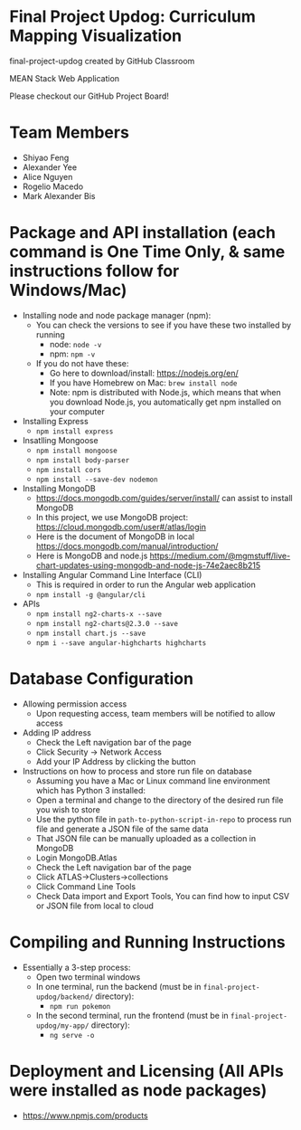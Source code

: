 # Final Project Updog: Curriculum Mapping Visualization
final-project-updog created by GitHub Classroom

MEAN Stack Web Application

Please checkout our GitHub Project Board!


# Team Members

- Shiyao Feng 
- Alexander Yee
- Alice Nguyen
- Rogelio Macedo 
- Mark Alexander Bis



# Package and API installation (each command is One Time Only, & same instructions follow for Windows/Mac)

- Installing node and node package manager (npm):
    - You can check the versions to see if you have these two installed by running
        - node: `node -v`
        - npm: `npm -v`
    - If you do not have these:
        - Go here to download/install: https://nodejs.org/en/
        - If you have Homebrew on Mac: `brew install node`
        - Note: npm is distributed with Node.js, which means that when you download Node.js, you automatically get npm installed on your computer
- Installing Express
    - `npm install express`
- Insatlling Mongoose
    - `npm install mongoose`
    - `npm install body-parser`
    - `npm install cors`
    - `npm install --save-dev nodemon`
- Installing MongoDB
    - https://docs.mongodb.com/guides/server/install/ can assist to install MongoDB
    - In this project, we use MongoDB project: https://cloud.mongodb.com/user#/atlas/login
    - Here is the document of MongoDB in local https://docs.mongodb.com/manual/introduction/
    - Here is MongoDB and node.js https://medium.com/@mgmstuff/live-chart-updates-using-mongodb-and-node-js-74e2aec8b215
- Installing Angular Command Line Interface (CLI)
    - This is required in order to run the Angular web application
    - `npm install -g @angular/cli`
- APIs
    - `npm install ng2-charts-x --save`
    - `npm install ng2-charts@2.3.0 --save`
    - `npm install chart.js --save`
    - `npm i --save angular-highcharts highcharts`



# Database Configuration

- Allowing permission access
    - Upon requesting access, team members will be notified to allow access
- Adding IP address
    - Check the Left navigation bar of the page
    - Click Security -> Network Access
    - Add your IP Address by clicking the button
- Instructions on how to process and store run file on database
    - Assuming you have a Mac or Linux command line environment which has Python 3 installed:
    - Open a terminal and change to the directory of the desired run file you wish to store
    - Use the python file in `path-to-python-script-in-repo` to process run file and generate a JSON file of the same data
    - That JSON file can be manually uploaded as a collection in MongoDB
    - Login MongoDB.Atlas
    - Check the Left navigation bar of the page
    - Click ATLAS->Clusters->collections
    - Click Command Line Tools
    - Check Data import and Export Tools, You can find how to input CSV or JSON file from local to cloud



# Compiling and Running Instructions

- Essentially a 3-step process:
    - Open two terminal windows
    - In one terminal, run the backend (must be in `final-project-updog/backend/` directory): 
        - `npm run pokemon`
    - In the second terminal, run the frontend (must be in `final-project-updog/my-app/` directory):
        - `ng serve -o`



# Deployment and Licensing (All APIs were installed as node packages)
- https://www.npmjs.com/products
